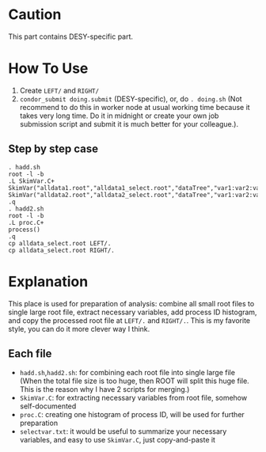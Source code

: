 # Caution
This part contains DESY-specific part.

# How To Use
1. Create `LEFT/` and `RIGHT/`
2. `condor_submit doing.submit` (DESY-specific), or, do `. doing.sh` (Not recommend to do this in worker node at usual working time because it takes very long time. Do it in midnight or create your own job submission script and submit it is much better for your colleague.).

## Step by step case
```
. hadd.sh
root -l -b
.L SkimVar.C+
SkimVar("alldata1.root","alldata1_select.root","dataTree","var1:var2:var3:...")
SkimVar("alldata2.root","alldata2_select.root","dataTree","var1:var2:var3:...")
.q
. hadd2.sh
root -l -b
.L proc.C+
process()
.q
cp alldata_select.root LEFT/.
cp alldata_select.root RIGHT/.
```

# Explanation
This place is used for preparation of analysis: combine all small root files to single large root file, extract necessary variables, add process ID histogram, and copy the processed root file at `LEFT/.` and `RIGHT/.`.
This is my favorite style, you can do it more clever way I think.

## Each file
- `hadd.sh`,`hadd2.sh`: for combining each root file into single large file (When the total file size is too huge, then ROOT will split this huge file. This is the reason why I have 2 scripts for merging.)
- `SkimVar.C`: for extracting necessary variables from root file, somehow self-documented
- `proc.C`: creating one histogram of process ID, will be used for further preparation
- `selectvar.txt`: it would be useful to summarize your necessary variables, and easy to use `SkimVar.C`, just copy-and-paste it

